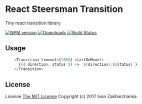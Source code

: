 # React Steersman Transition

Tiny react transition library

[![NPM version][npm-image]][npm-url]
[![Downloads][downloads-image]][npm-url]
[![Build Status][travis-image]][travis-url]

## Usage

```javascript
    <Transition timeout={1000} startOnMount>
      {({ direction, status }) => `${direction}:${status}`}
    </Transition>
```


## License
License [The MIT License](http://opensource.org/licenses/MIT)
Copyright (c) 2017 Ivan Zakharchanka

[downloads-image]: https://img.shields.io/npm/dm/react-steersman-transition.svg
[npm-url]: https://www.npmjs.com/package/react-steersman-transition
[npm-image]: https://img.shields.io/npm/v/react-steersman-transition.svg

[travis-url]: https://travis-ci.org/3axap4eHko/react-steersman
[travis-image]: https://img.shields.io/travis/3axap4eHko/react-steersman/master.svg
